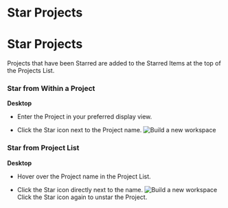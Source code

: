 # Star Projects

Star Projects
=============

 Projects that have been Starred are added to the Starred Items at the top of the Projects List.

   
 ### Star from Within a Project



**Desktop** 

* Enter the Project in your preferred display view.


* Click the Star icon next to the Project name. ![Build a new workspace](https://files.swit.io/help_image/FB_MP5_Star1.png) 
    
 ### Star from Project List



**Desktop** 

* Hover over the Project name in the Project List.


* Click the Star icon directly next to the name. ![Build a new workspace](https://files.swit.io/help_image/FB_MP5_Star2.png) 
  Click the Star icon again to unstar the Project.

 